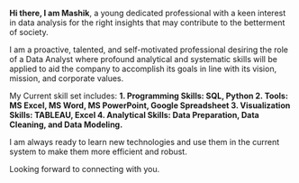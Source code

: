 
**Hi there, I am Mashik**, a young dedicated professional with a keen interest in data analysis for the right insights that may contribute to the betterment of society.

I am a proactive, talented, and self-motivated professional desiring the role of a Data Analyst where profound analytical and systematic skills will be applied to aid the company to accomplish its goals in line with its vision, mission, and corporate values.

My Current skill set includes:
**1. Programming Skills: SQL, Python
2. Tools: MS Excel, MS Word, MS PowerPoint, Google Spreadsheet
3. Visualization Skills: TABLEAU, Excel
4. Analytical Skills: Data Preparation, Data Cleaning, and Data Modeling.**

I am always ready to learn new technologies and use them in the current system to make them more efficient and robust.

Looking forward to connecting with you.


